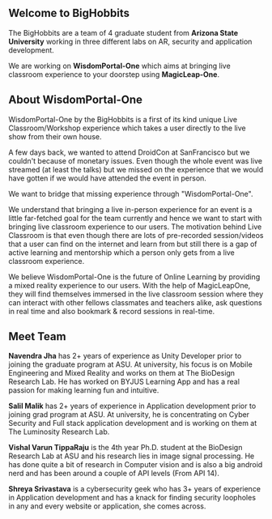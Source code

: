 ## Welcome to BigHobbits

The BigHobbits are a team of 4 graduate student from **Arizona State University** working in three different labs on AR, security and application development. 

We are working on **WisdomPortal-One** which aims at bringing live classroom experience to your doorstep using **MagicLeap-One**.

## About WisdomPortal-One
WisdomPortal-One by the BigHobbits is a first of its kind unique Live Classroom/Workshop experience which takes a user directly to the live show from their own house.

A few days back, we wanted to attend DroidCon at SanFrancisco but we couldn't because of monetary issues. Even though the whole event was live streamed (at least the talks) but we missed on the experience that we would have gotten if we would have attended the event in person.

We want to bridge that missing experience through "WisdomPortal-One".

We understand that bringing a live in-person experience for an event is a little far-fetched goal for the team currently and hence we want to start with bringing live classroom experience to our users. The motivation behind Live Classroom is that even though there are lots of pre-recorded session/videos that a user can find on the internet and learn from but still there is a gap of active learning and mentorship which a person only gets from a live classroom experience.

We believe WisdomPortal-One is the future of Online Learning by providing a mixed reality experience to our users. With the help of MagicLeapOne, they will find themselves immersed in the live classroom session where they can interact with other fellows classmates and teachers alike, ask questions in real time and also bookmark & record sessions in real-time. 


## Meet Team

**Navendra Jha** has 2+ years of experience as Unity Developer prior to joining the graduate program at ASU. At university, his focus is on Mobile Engineering and Mixed Reality and works on them at The BioDesign Research Lab. He has worked on BYJUS Learning App and has a real passion for making learning fun and intuitive.

**Salil Malik** has 2+ years of experience in Application development prior to joining grad program at ASU. At university, he is concentrating on Cyber Security and Full stack application development and is working on them at The Luminosity Research Lab.

**Vishal Varun TippaRaju** is the 4th year Ph.D. student at the BioDesign Research Lab at ASU and his research lies in image signal processing. He has done quite a bit of research in Computer vision and is also a big android nerd and has been around a couple of API levels (From API 14).

**Shreya Srivastava** is a cybersecurity geek who has 3+ years of experience in Application development and has a knack for finding security loopholes in any and every website or application, she comes across.



